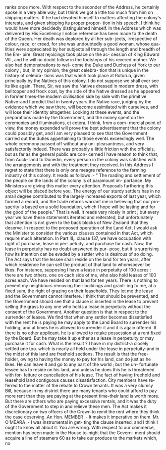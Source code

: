 ranks once more. With respect to the seconder of the Address, he certainly spoke in a very able way, but I think we got a little too much from him on shipping matters. If he had devoted himself to matters affecting the colony's interests, and given shipping its proper propor- tion in his speech, I think he would have more decidedly distinguished himself. In the Address which was delivered by His Excellency I notice reference has been made to the death of the Queen. Her death was deplored by all her sub- jects, irrespective of colour, race, or creed, for she was undoubtedly a good woman, whose qua- lities were appreciated by her subjects all through the length and breadth of the Em- pire. Great rejoicings took place on the ac- cession of King Edward VII., and he will no doubt follow in the footsteps of his revered mother. We also had demonstrations to wel- come the Duke and Duchess of York to our colony ; but, in my opinion, the great celebra- tion that is unique in the history of celebra- tions was that which took place at Rotorua, given principally by the Natives of this colony. I do not suppose we shall ever see its like again. There, Sir, we saw the Natives dressed in modern dress, with belltopper and frock coat, by the side of the Native dressed as he appeared in former times-the modern civilisation side by side with the primitive Native-and I predict that in twenty years the Native race, judging by the evidence which we saw there, will become assimilated with ourselves, and will lose their identity altogether. Looking at these events, and the preparations made by the Government, and the money spent on the ceremonies and illuminations, et cetera, I think, from a com- mercial point of view, the money expended will prove the best advertisement that the colony could possibly get, and I am very pleased to see that the Government carried out the duties appertaining to those events exceedingly well. The whole ceremony passed off without any un- pleasantness, and very satisfactorily indeed. There was probably a little friction with the officials, but as far as the general public are con- cerned I have reason to think that, from Auck- land to Dunedin, every person in the colony was satisfied with the arrangements and with the treatment they received. In this Address I regret to state that there is only one meagre reference to the farming industry of this colony. It reads as follows :- " The roading and settlement of the people on the lands of the colony is of paramount im- portance. My Ministers are giving this matter every attention. Proposals furthering this object will be placed before you. The energy of our sturdy settlers has in no small degree contributed to the largely increased exports of last year, which formed a record, and the trade returns warrant me in believing that our pro- sperity is based on a solid foundation, which I hope will be lasting and for the good of the people." That is well. It reads very nicely in print ; but every year we have these statements iterated and reiterated, but unfortunately that attention is not given to the back blocks of New Zealand that they deserve. In respect to the proposed operation of the Land Act, I would ask the Minister to consider the various clauses contained in that Act, which require much alteration. In Part III,. clause 137, we have occupation with right of purchase, lease in per- petuity, and purchase for cash. Now, the lease in perpetuity has no doubt answered its pur- pose, but it is surprising how its intention can be evaded by a settler who is desirous of so doing. The Act says that the lessee shall reside on the land for ten years, after which residence he can sell the product of that land to whomsoever be likes. For instance, supposing I have a lease in perpetuity of 100 acres : there are two others. one on cach side of me, who also hold leases of 100 acres each. We have resided on that land for ten years. There is nothing to prevent my neighbours removing their buildings and grant- ing to me, at a fixed sum, the right of grazing on their leaseholds. They let me the lease and the Government cannot interfere. I think that should be prevented, and the Government should see that a clause is inserted in the lease to prevent selling the grass to any one who holds a lease in perpetuity without the consent of the Government. Another question is that in respect to the surrender of leases. We find that when any settler becomes dissatisfied with the rent he is paying he may apply to the Land Board to surrender his holding, and at times he is allowed to surrender it and it is again offered. If there is no other applicant. he is allowed to retake possession at a rent fixed by the Board. But he may take it up either as a lease in perpetuity or may purchase it for cash. What is the result ? I have in my district-a closely settled one too. which is nearly all held under the lease in perpetuity-and in the midst of this land are freehold sections. The result is that the free- holder, owing to having the money to pay for his land, can do just as he likes. He can leave it and go to any part of the world ; but the un- fortunate lessee has to reside on his land, and unless he does this he is threatened with for- feiture or cancellation of his lease. The fact of having freehold and leasehold land contiguous causes dissatisfaction. City members have re- ferred to the matter of the rebate to Crown tenants. It was a very clumsy Bill, because in my district there are many tenants who could afford to pay more rent than they are paying at the present time-their land is worth more. But there are others who are paying excessive rentals, and it was the duty of the Government to step in and relieve these men. The Act makes it discretionary on two offcers of the Crown to remit the rent where they think the case deserving. An Hon. MEMBER .- It makes it imperative on them. Mr. O'MEARA .- I was instrumental in get- ting the clause inserted, and I think I ought to know all about it. You are wrong. With respect to our commerce, mention has been made in the House to-night that the Govern- ment should acquire a line of steamers 60 as to take our produce to the markets which, no 